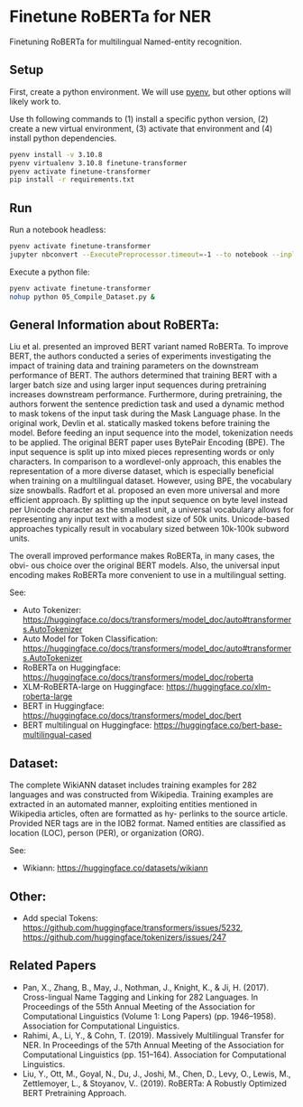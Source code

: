 # Finetune RoBERTa for NER

Finetuning RoBERTa for multilingual Named-entity recognition.

## Setup

First, create a python environment. We will use [pyenv](https://github.com/pyenv/pyenv), but other options will likely work to.

Use th following commands to (1) install a specific python version, (2) create a new virtual environment, (3) activate that environment and (4) install python dependencies.

```bash
pyenv install -v 3.10.8
pyenv virtualenv 3.10.8 finetune-transformer
pyenv activate finetune-transformer
pip install -r requirements.txt
```

## Run

Run a notebook headless:
```bash
pyenv activate finetune-transformer
jupyter nbconvert --ExecutePreprocessor.timeout=-1 --to notebook --inplace --execute original.ipynb
```

Execute a python file:
```bash
pyenv activate finetune-transformer
nohup python 05_Compile_Dataset.py &
```

## General Information about RoBERTa:

Liu et al. presented an improved BERT variant named RoBERTa. To improve BERT, the authors conducted a series of experiments investigating the impact of training data and training parameters on the downstream performance of BERT. The authors determined that training BERT with a larger batch size and using larger input sequences during pretraining increases downstream performance. Furthermore, during pretraining, the authors forwent the sentence prediction task and used a dynamic method to mask tokens of the input task during the Mask Language phase. In the original work, Devlin et al. statically masked tokens before training the model.
Before feeding an input sequence into the model, tokenization needs to be applied. The original BERT paper uses BytePair Encoding (BPE). The input sequence is split up into mixed pieces representing words or only characters. In comparison to a wordlevel-only approach, this enables the representation of a more diverse dataset, which is especially beneficial when training on a multilingual dataset. However, using BPE, the vocabulary size snowballs. Radfort et al. proposed an even more universal and more efficient approach. By splitting up the input sequence on byte level instead per Unicode character as the smallest unit, a universal vocabulary allows for representing any input text with a modest size of 50k units. Unicode-based approaches typically result in vocabulary sized between 10k-100k subword units.

The overall improved performance makes RoBERTa, in many cases, the obvi- ous choice over the original BERT models. Also, the universal input encoding makes RoBERTa more convenient to use in a multilingual setting.

See:

- Auto Tokenizer: https://huggingface.co/docs/transformers/model_doc/auto#transformers.AutoTokenizer
- Auto Model for Token Classification: https://huggingface.co/docs/transformers/model_doc/auto#transformers.AutoTokenizer
- RoBERTa on Huggingface: https://huggingface.co/docs/transformers/model_doc/roberta
- XLM-RoBERTA-large on Huggingface: https://huggingface.co/xlm-roberta-large
- BERT in Huggingface: https://huggingface.co/docs/transformers/model_doc/bert
- BERT multilingual on Huggingface: https://huggingface.co/bert-base-multilingual-cased

## Dataset:

The complete WikiANN dataset includes training examples for 282 languages and was constructed from Wikipedia. Training examples are extracted in an automated manner, exploiting entities mentioned in Wikipedia articles, often are formatted as hy- perlinks to the source article. Provided NER tags are in the IOB2 format. Named entities are classified as location (LOC), person (PER), or organization (ORG). 

See:

- Wikiann: https://huggingface.co/datasets/wikiann

## Other:

- Add special Tokens: https://github.com/huggingface/transformers/issues/5232, https://github.com/huggingface/tokenizers/issues/247

## Related Papers

* Pan, X., Zhang, B., May, J., Nothman, J., Knight, K., & Ji, H. (2017). Cross-lingual Name Tagging and Linking for 282 Languages. In Proceedings of the 55th Annual Meeting of the Association for Computational Linguistics (Volume 1: Long Papers) (pp. 1946–1958). Association for Computational Linguistics.
* Rahimi, A., Li, Y., & Cohn, T. (2019). Massively Multilingual Transfer for NER. In Proceedings of the 57th Annual Meeting of the Association for Computational Linguistics (pp. 151–164). Association for Computational Linguistics.
* Liu, Y., Ott, M., Goyal, N., Du, J., Joshi, M., Chen, D., Levy, O., Lewis, M., Zettlemoyer, L., & Stoyanov, V.. (2019). RoBERTa: A Robustly Optimized BERT Pretraining Approach. 




